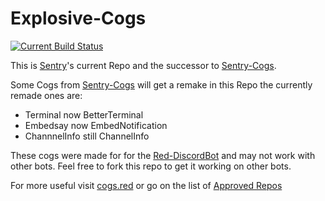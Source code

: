 # Explosive-Cogs

[![Current Build Status](https://travis-ci.org/Jan200101/Explosive-Cogs.svg?branch=master)](https://travis-ci.org/Jan200101/Explosive-Cogs)

This is [Sentry](https://github.com/Jan200101)'s current Repo and the successor to [Sentry-Cogs](https://github.com/Jan200101/Sentry-Cogs).

Some Cogs from [Sentry-Cogs](https://github.com/Jan200101/Sentry-Cogs) will get a remake in this Repo the currently remade ones are:
 - Terminal now BetterTerminal
 - Embedsay now EmbedNotification
 - ChannnelInfo still ChannelInfo

These cogs were made for for the [Red-DiscordBot](https://github.com/Twentysix26/Red-DiscordBot) and may not work with other bots.
Feel free to fork this repo to get it working on other bots.

For more useful visit [cogs.red](http://cogs.red/) or go on the list of [Approved Repos](https://twentysix26.github.io/Red-Docs/red_cog_approved_repos/)
